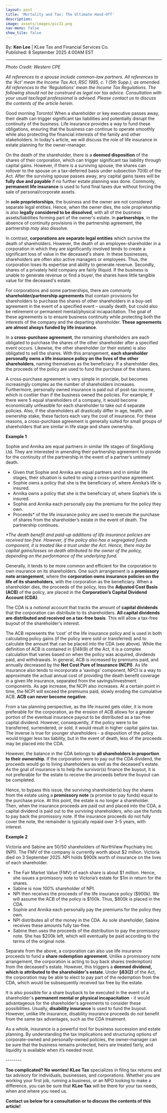 ```yaml
---
layout: post
title: 'Mortality and Tax: The Ultimate Hand-Off'
description: 
image: assets/images/pic31.png
nav-menu: false
show_tile: false
---
```


<style>
  p {
    margin-bottom: 15px; 
  }

  hr.major {
    margin: 10px 0; 
  }
</style>

<!-- Credits -->
<div class="row">
	<div class="12u">
		<p>By: <b>Ken Lee</b> | KLee Tax and Financial Services Co.<br> Published: 8 September 2025 4:00AM EST</p>
	</div>
</div>

<hr class="major"/>

<!-- Content -->
<section>
  <div class="row">
	  <div class="12u">
    <p><i>Photo Credit: Western CPE</i></p>
    <p><i>All references to a spouse include common-law partners. All references to the ‘Act’ mean the Income Tax Act, RSC 1985, c. 1 (5th Supp.), as amended. All references to the ‘Regulations’ mean the Income Tax Regulations. The following should not be construed as legal nor tax advice. Consultation with your usual tax/legal professional is advised. Please contact us to discuss the contents of the article herein.</i></p>
    <p>Good morning Toronto! When a shareholder or key executive passes away, their death can trigger significant tax liabilities and potentially disrupt the continuity of the business. Life insurance provides a way to fund these obligations, ensuring that the business can continue to operate smoothly while also protecting the financial interests of the family and other stakeholders. In today's article, we will discuss the role of life insurance in estate planning for the owner-manager. </p>
    <p>On the death of the shareholder, there is a <b>deemed disposition</b> of the shares of their corporation, which can trigger significant tax liability through capital gains. However, if there is a surviving spouse, the shares can rollover to the spouse on a tax-deferred basis under subsection 70(6) of the Act. After the surviving spouse passes away, any capital gains taxes will be <b>fully due and payable</b> if no further estate planning was done. Commonly, <b>permanent life insurance</b> is used to fund final taxes due without forcing the sale of personal/corporate assets. </p>
    <p>In <b>sole proprietorships</b>, the business and the owner are not considered separate legal entities. Hence, when the owner dies, the sole proprietorship is also <b>legally considered to be dissolved</b>, with all of the business assets/liabilities forming part of the owner's estate. In <b>partnerships</b>, in the absence of continuity provisions in the partnership agreement, the partnership <i>may</i> also dissolve.</p>
    <p>In contrast, <b>corporations are separate legal entities</b> which survive the death of shareholders. However, the death of an employee-shareholder in a corporation in which they are significantly involved tends to create a significant loss of value in the deceased's share. In these businesses, shareholders are often also active managers or employees. Thus, the corporation loses its expertise and ability to generate revenue. Secondly, shares of a privately held company are fairly illiquid. If the business is unable to generate revenue or find a buyer, the shares have little tangible value for the deceased's estate.</p>
    <p>For corporations and some partnerships, there are commonly <b>shareholder/partnership agreements</b> that contain provisions for shareholders to purchase the shares of other shareholders in a buy-sell agreement in the event of a specified event – usually death, but could also be retirement or permanent mental/physical incapacitation. The goal of these agreements is to ensure business continuity while protecting both the interests of the company and the departing shareholder. <b>These agreements are almost always funded by life insurance</b>.</p>
    <p>In a <b>cross-purchase agreement</b>, the remaining shareholders are each obligated to purchase the shares of the other shareholder after a specified event occurs. Likewise, the other shareholder (or their estate) is also obligated to sell the shares. With this arrangement, <b>each shareholder personally owns a life insurance policy on the lives of the other shareholders</b>, naming themselves as the beneficiary. If a shareholder dies, the proceeds of the policy are used to fund the purchase of the shares.</p>
    <p>A cross-purchase agreement is very simple in principle, but becomes increasingly complex as the number of shareholders increases. Furthermore, personally owned insurance is paid out of post-tax income, which is costlier than if the business owned the policies. For example, if there were 5 equal shareholders of a company, it would become economically unfeasible for each shareholder to take out 4 separate policies. Also, if the shareholders all drastically differ in age, health, and ownership stake, these factors each vary the cost of insurance. For these reasons, a cross-purchase agreement is generally suited for small groups of shareholders that are similar in life stage and share ownership.</p>
    <div class="box">
	    <p><b>Example 1</b></p>
      <p>Sophie and Annika are equal partners in similar life stages of SingASong Ltd. They are interested in amending their partnership agreement to provide for the continuity of the partnership in the event of a partner’s untimely death.</p>
      <ul>
        <li>Given that Sophie and Annika are equal partners and in similar life stages, their situation is suited to using a cross-purchase agreement.</li>
        <li>Sophie owns a policy that she is the beneficiary of, where Annika’s life is insured.</li>
        <li>Annika owns a policy that she is the beneficiary of, where Sophie’s life is insured.</li>
        <li>Sophie and Annika each personally pay the premiums for the policy they own.</li>
        <li>Proceeds* of the life insurance policy are used to execute the purchase of shares from the shareholder’s estate in the event of death. The partnership continues.</li>
      </ul>
      <p><i>*The death benefit and paid-up additions of life insurance policies are received tax-free. However, if the policy also has a segregated funds component, it is treated like a trust under the Act. Hence, there may be capital gains/losses on death attributed to the owner of the policy, depending on the performance of the underlying fund.</i></p>
    </div>
    <p>Generally, it tends to be more common and efficient for the corporation to own insurance on its shareholders. One such arrangement is a <b>promissory note arrangement</b>, where the <b>corporation owns insurance policies on the life of its shareholders</b>, with the corporation as the beneficiary. When a shareholder dies, the proceeds of the policy, less the <b>Adjusted Cost Basis (ACB)</b> of the policy, are placed in the <b>Corporation’s Capital Dividend Account (CDA)</b>.</p>
    <p>The CDA is a <i>notional</i> account that tracks the amount of <b>capital dividends</b> that the corporation can distribute to its shareholders. <b>All capital dividends are distributed and received on a tax-free basis</b>. This will allow a tax-free buyout of the shareholder's interest.</p>
    <p>The ACB represents the ‘cost’ of the life insurance policy and is used in both calculating policy gains (if the policy were sold or transferred) and to calculate the amount that can be placed into the CDA (see above). While the definition of ACB is contained in §148(9) of the Act, it is a complex calculation that varies based on when the policy was acquired, dividends paid, and withdrawals. In general, ACB is increased by premiums paid, and annually decreased by the <b>Net Cost Pure of Insurance (NCPI)</b>. As life insurance also tends to incorporate a ‘savings’ component, NPCI is a way to approximate the actual annual cost of providing the death benefit coverage in a given life insurance, separated from the savings/investment components. As age increase, the NCPI also increases. At a certain point in time, the NCPI will exceed the premiums paid, slowly eroding the cumulative ACB. <b>ACB can never become negative</b>.</p>
    <p>From a tax planning perspective, as the life insured gets older, it is more preferable for the corporation, as the erosion of ACB allows for a greater portion of the eventual insurance payout to be distributed as a tax-free capital dividend. However, consequently, if the policy were to be transferred, surrendered, or sold, it would result in higher capital gains tax. The inverse is true for younger shareholders - a disposition of the policy would trigger less tax liability, but in the event of death, less of the proceeds may be placed into the CDA.</p>
    <p>However, the balance in the CDA belongs to <b>all shareholders in proportion to their ownership</b>. If the corporation were to pay out the CDA dividend, the proceeds would go to living shareholders as well as the deceased's estate. As the goal of insurance is to help the survivor(s) finance the buyout, it is not preferable for the estate to receive the proceeds before the buyout can be completed.</p>
    <p>Hence, to bypass this issue, the surviving shareholder(s) buy the shares from the estate using a <b>promissory note</b> (a promise to pay funds) equal to the purchase price. At this point, the estate is no longer a shareholder. Then, when the insurance proceeds are paid out and placed into the CDA, a capital dividend is paid out to the surviving shareholders, who use the funds to pay back the promissory note. If the insurance proceeds do not fully cover the note, the remainder is typically repaid over 3-5 years, with interest.</p>
    <div class="box">
	    <p><b>Example 2</b></p>
      <p>Victoria and Sabine are 50/50 shareholders of NorthView Psychiatry Inc (NPI). The FMV of the company is currently worth about $2 million. Victoria died on 3 September 2025. NPI holds $900k worth of insurance on the lives of each shareholder. </p>
      <ul>
        <li>The Fair Market Value (FMV) of each share is about $1 million. Hence, she issues a promissory note to Victoria’s estate for $1m in return for the shares.</li>
        <li>Sabine is now 100% shareholder of NPI.</li>
        <li>NPI then receives the proceeds of the life insurance policy ($900k). We will assume the ACB of the policy is $100k. Thus, $800k is placed in the CDA.</li>
        <li>Sophie and Annika each personally pay the premiums for the policy they own.</li>
        <li>NPI distributes all of the money in the CDA. As sole shareholder, Sabine receives these amounts fully tax-free.</li>
        <li>Sabine then uses the proceeds of the distribution to pay the promissory note. She has $200k left, which will eventually be paid according to the terms of the original note.</li>
      </ul>
    </div>
    <p>Separate from the above, a corporation can also use life insurance proceeds to fund a <b>share redemption agreement</b>. Unlike a promissory note arrangement, the corporation is acting to buy back shares (redemption) from the deceased's estate. However, this triggers a <b>deemed dividend, which is attributed to the shareholder's estate</b>. Under <b>§83(2)</b> of the Act, the corporation may be able to elect to pay part of the redemption from the CDA, which would be subsequently received tax free by the estate.</p>
    <p>It is also possible for a share buyback to be executed in the event of a shareholder's <b>permanent mental or physical incapacitation</b> - it would advantageous for the shareholder's agreements to consider these possibilities. Usually, <b>disability insurance</b> is used to fund the buyout. However, unlike life insurance, disability insurance proceeds do <i>not</i> benefit from the same tax advantages, such as the CDA treatment.</p>
    <p>As a whole, insurance is a powerful tool for business succession and estate planning. By understanding the tax implications and structuring options of corporate-owned and personally-owned policies, the owner-manager can be sure that the business remains protected, heirs are treated fairly, and liquidity is available when it’s needed most.</p>
    <p>--------</p>
    <p><b>Too complicated? No worries! KLee Tax</b> specializes in filing tax returns and tax advisory for individuals, businesses, and corporations. Whether you are working your first job, running a business, or an NPO looking to make a difference, you can be sure that <b>KLee Tax</b> will be there for your tax needs, when and where you need us.</p>
    <p><b>Contact us below for a consultation or to discuss the contents of this article!</b></p>